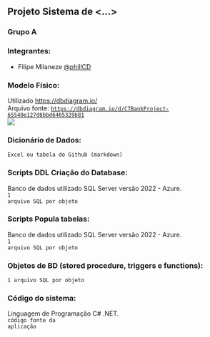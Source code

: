 ## Projeto Sistema de <...>

### Grupo A

### Integrantes:
- Filipe Milaneze [@phillCD](https://github.com/phillCD)

### Modelo Físico:
Utilizado https://dbdiagram.io/<br>
Arquivo fonte: <code>https://dbdiagram.io/d/C7BankProject-65540e127d8bbd6465329b81</code><br>
<img src="https://github.com/thiagomeller/projeto_final_bd2_conta_digital/assets/42391994/0927ce6a-b8ac-40b9-9052-cc9841e7fe20" />
  
### Dicionário de Dados:
<code>Excel ou tabela do Github (markdown)</code>

### Scripts DDL Criação do Database:
Banco de dados utilizado SQL Server versão 2022 - Azure.<br>
<code>1 arquivo SQL por objeto</code>

### Scripts Popula tabelas:
Banco de dados utilizado SQL Server versão 2022 - Azure.<br>
<code>1 arquivo SQL por objeto</code>

### Objetos de BD (stored procedure, triggers e functions):
<code>1 arquivo SQL por objeto</code>
  
### Código do sistema:
Linguagem de Programação C# .NET.<br>
<code>código fonte da aplicação</code>

